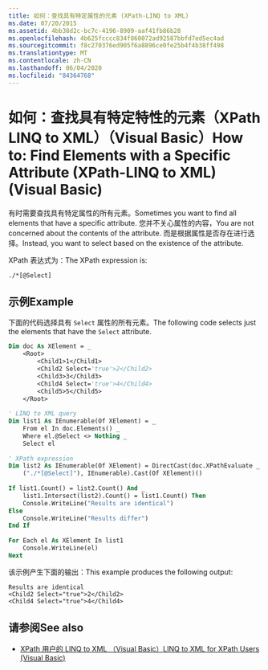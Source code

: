 ```yaml
---
title: 如何：查找具有特定属性的元素 (XPath-LINQ to XML)
ms.date: 07/20/2015
ms.assetid: 4bb38d2c-bc7c-4196-8909-aaf41fb86b28
ms.openlocfilehash: 4b625fcccc834f860072ad92587bbfd7ed5ec4ad
ms.sourcegitcommit: f8c270376ed905f6a8896ce0fe25b4f4b38ff498
ms.translationtype: MT
ms.contentlocale: zh-CN
ms.lasthandoff: 06/04/2020
ms.locfileid: "84364768"
---
```

# <a name="how-to-find-elements-with-a-specific-attribute-xpath-linq-to-xml-visual-basic"></a><span data-ttu-id="cd191-102">如何：查找具有特定特性的元素（XPath LINQ to XML）（Visual Basic）</span><span class="sxs-lookup"><span data-stu-id="cd191-102">How to: Find Elements with a Specific Attribute (XPath-LINQ to XML) (Visual Basic)</span></span>
<span data-ttu-id="cd191-103">有时需要查找具有特定属性的所有元素。</span><span class="sxs-lookup"><span data-stu-id="cd191-103">Sometimes you want to find all elements that have a specific attribute.</span></span> <span data-ttu-id="cd191-104">您并不关心属性的内容，</span><span class="sxs-lookup"><span data-stu-id="cd191-104">You are not concerned about the contents of the attribute.</span></span> <span data-ttu-id="cd191-105">而是根据属性是否存在进行选择。</span><span class="sxs-lookup"><span data-stu-id="cd191-105">Instead, you want to select based on the existence of the attribute.</span></span>  
  
 <span data-ttu-id="cd191-106">XPath 表达式为：</span><span class="sxs-lookup"><span data-stu-id="cd191-106">The XPath expression is:</span></span>  
  
 `./*[@Select]`  
  
## <a name="example"></a><span data-ttu-id="cd191-107">示例</span><span class="sxs-lookup"><span data-stu-id="cd191-107">Example</span></span>  
 <span data-ttu-id="cd191-108">下面的代码选择具有 `Select` 属性的所有元素。</span><span class="sxs-lookup"><span data-stu-id="cd191-108">The following code selects just the elements that have the `Select` attribute.</span></span>  
  
```vb  
Dim doc As XElement = _
    <Root>  
        <Child1>1</Child1>  
        <Child2 Select='true'>2</Child2>  
        <Child3>3</Child3>  
        <Child4 Select='true'>4</Child4>  
        <Child5>5</Child5>  
    </Root>  
  
' LINQ to XML query  
Dim list1 As IEnumerable(Of XElement) = _  
    From el In doc.Elements() _  
    Where el.@Select <> Nothing _  
    Select el  
  
' XPath expression  
Dim list2 As IEnumerable(Of XElement) = DirectCast(doc.XPathEvaluate _  
    ("./*[@Select]"), IEnumerable).Cast(Of XElement)()  
  
If list1.Count() = list2.Count() And _  
    list1.Intersect(list2).Count() = list1.Count() Then  
    Console.WriteLine("Results are identical")  
Else  
    Console.WriteLine("Results differ")  
End If  
  
For Each el As XElement In list1  
    Console.WriteLine(el)  
Next  
```  
  
 <span data-ttu-id="cd191-109">该示例产生下面的输出：</span><span class="sxs-lookup"><span data-stu-id="cd191-109">This example produces the following output:</span></span>  
  
```console
Results are identical  
<Child2 Select="true">2</Child2>  
<Child4 Select="true">4</Child4>  
```  
  
## <a name="see-also"></a><span data-ttu-id="cd191-110">请参阅</span><span class="sxs-lookup"><span data-stu-id="cd191-110">See also</span></span>

- [<span data-ttu-id="cd191-111">XPath 用户的 LINQ to XML （Visual Basic）</span><span class="sxs-lookup"><span data-stu-id="cd191-111">LINQ to XML for XPath Users (Visual Basic)</span></span>](linq-to-xml-for-xpath-users.md)
